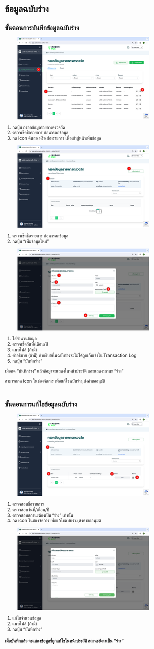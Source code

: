 # ข้อมูลฉบับร่าง

## **ขั้นตอนการบันทึกข้อมูลฉบับร่าง**

<figure><img src="../../.gitbook/assets/image (33).png" alt=""><figcaption></figcaption></figure>

1. กดปุ่ม กรอกข้อมูลรายการตรวจวัด
2. ตรวจเช็คชื่อรายการ ก่อนกรอกข้อมูล
3. กด icon ดินสอ หรือ ช่องรายการ เพื่อเข้าสู่หน้าเพิ่มข้อมูล



<figure><img src="../../.gitbook/assets/image (35).png" alt=""><figcaption></figcaption></figure>

1. ตรวจเช็คชื่อรายการ ก่อนกรอกข้อมูล
2. กดปุ่ม “เพิ่มข้อมูลใหม่”



<figure><img src="../../.gitbook/assets/image (36).png" alt=""><figcaption></figcaption></figure>

1. ใส่จำนวนข้อมูล
2. ตรวจเช็ควันที่/เดือน/ปี
3. แนบไฟล์ (ถ้ามี)
4. คำอธิบาย (ถ้ามี) คำอธิบายในฉบับร่างจะไม่ได้ถูกเก็บเข้าใน Transaction Log
5. กดปุ่ม “บันทึกร่าง”

เมื่อกด “บันทึกร่าง” แล้วข้อมูลจะแสดงในหน้าประวัติ และแสดงสถานะ “ร่าง”

สามารถกด icon ในช่องจัดการ เพื่อแก้ไขฉบับร่าง,ส่งคำขออนุมัติ

\
**ขั้นตอนการแก้ไขข้อมูลฉบับร่าง**
---------------------------------

<figure><img src="../../.gitbook/assets/image (38).png" alt=""><figcaption></figcaption></figure>

1. ตรวจสอบชื่อรายการ
2. ตรวจสอบวันที่/เดือน/ปี
3. ตรวจสอบสถานะต้องเป็น “ร่าง” เท่านั้น
4. กด icon ในช่องจัดการ เพื่อแก้ไขฉบับร่าง,ส่งคำขออนุมัติ



<figure><img src="../../.gitbook/assets/Screenshot 2566-11-01 at 16.44.34.png" alt=""><figcaption></figcaption></figure>

1. แก้ไขจำนวนข้อมูล
2. แนบไฟล์ (ถ้ามี)
3. กดปุ่ม “บันทึกร่าง”

#### เมื่อบันทึกแล้ว จะแสดงข้อมูลที่ถูกแก้ไขในหน้าประวัติ สถานะยังคงเป็น “ร่าง”
